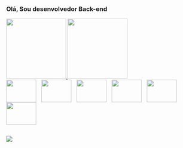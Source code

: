 ### Olá, Sou desenvolvedor Back-end

<div>
  <a href="https://github.com/Nhoid">
  <img height="160em" src="https://github-readme-stats.vercel.app/api?username=Nhoid&show_icons=true&theme=gruvbox&include_all_commits=true&count_private=true"/>
  <img height="160em" src="https://github-readme-stats.vercel.app/api/top-langs/?username=Nhoid&layout=compact&langs_count=6&theme=gruvbox"/>
</div>
    
<div style="display: inline-block;">
  <img align="center" width="80" height="60" style="margin-right: 10px;" src="https://cdn.jsdelivr.net/gh/devicons/devicon/icons/java/java-original-wordmark.svg" />
  <img align="center" width="80" height="60" style="margin-right: 10px;" src="https://cdn.jsdelivr.net/gh/devicons/devicon/icons/c/c-original.svg" />
  <img align="center" width="80" height="60" style="margin-right: 10px;" src="https://cdn.jsdelivr.net/gh/devicons/devicon/icons/javascript/javascript-original.svg" />
  <img align="center" width="80" height="60" style="margin-right: 10px;" src="https://cdn.jsdelivr.net/gh/devicons/devicon/icons/css3/css3-original.svg" />
  <img align="center" width="80" height="60" style="margin-right: 10px;" src="https://cdn.jsdelivr.net/gh/devicons/devicon/icons/docker/docker-original.svg" />
  <img align="center" width="80" height="60" style="margin-right: 10px;" src="https://cdn.jsdelivr.net/gh/devicons/devicon/icons/mysql/mysql-plain-wordmark.svg" />
</div>


##
     
<div>
  <a href="https://www.linkedin.com/in/geraldo-filho-74744a231/" target="_blank"><img src="https://img.shields.io/badge/-LinkedIn-%230077B5?style=for-the-badge&logo=linkedin&logoColor=white" target="_blank"></a> 
</div>
